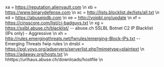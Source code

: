 xa = https://reputation.alienvault.com \n
xb = https://www.binarydefense.com \n
xc = http://lists.blocklist.de/lists/all.txt \n
xd = https://abuseipdb.com \n
xe = http://voipbl.org/update \n
xf = https://cinsscore.com/list/ci-badguys.txt \n
xg = https://sslbl.abuse.ch/blacklist/ -- abuse.ch SSLBL Botnet C2 IP Blacklist (IPs only) - Aggressive \n
xh =  http://rules.emergingthreats.net/fwrules/emerging-Block-IPs.txt -- Emerging Threats fwip rules \n
dnsbl = https://pgl.yoyo.org/adservers/serverlist.php?mimetype=plaintext \n
        https://adaway.org/hosts.txt \n
        hhttps://urlhaus.abuse.ch/downloads/hostfile \n

